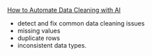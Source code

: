 [How to Automate Data Cleaning with AI](https://github.com/business-science/ai-data-science-team/blob/master/examples/data_cleaning_agent.ipynb)
- detect and fix common data cleaning issues
- missing values
- duplicate rows
- inconsistent data types.
